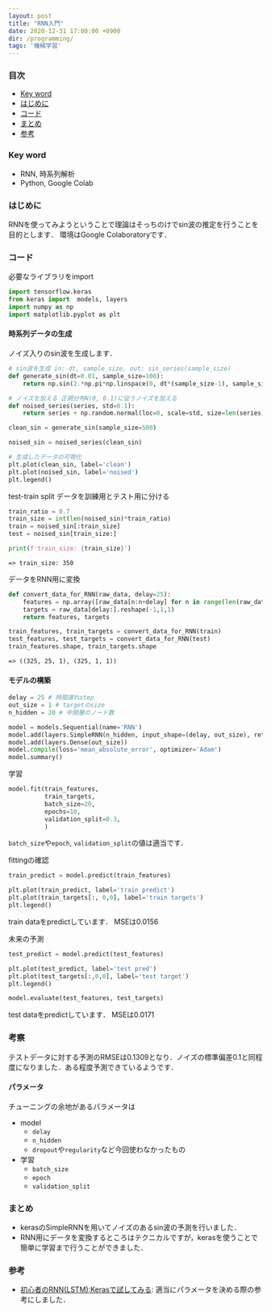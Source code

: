 ```yaml
---
layout: post
title: "RNN入門"
date: 2020-12-31 17:00:00 +0900
dir: /programming/
tags: '機械学習'
---
```


### 目次
- [Key word](#key-word)
- [はじめに](#はじめに)
- [コード](#コード)
- [まとめ](#まとめ)
- [参考](#参考)

### Key word
- RNN, 時系列解析
- Python, Google Colab

### はじめに
RNNを使ってみようということで理論はそっちのけでsin波の推定を行うことを目的とします．
環境はGoogle Colaboratoryです．

### コード
必要なライブラリをimport

```python
import tensorflow.keras
from keras import  models, layers
import numpy as np
import matplotlib.pyplot as plt
```

#### 時系列データの生成
ノイズ入りのsin波を生成します．
```python
# sin波を生成 in: dt, sample_size, out: sin_series(sample_size)
def generate_sin(dt=0.01, sample_size=100):
    return np.sin(2.*np.pi*np.linspace(0, dt*(sample_size-1), sample_size))

# ノイズを加える 正規分布N(0, 0.1)に従うノイズを加える
def noised_series(series, std=0.1):
    return series + np.random.normal(loc=0, scale=std, size=len(series))

clean_sin = generate_sin(sample_size=500)

noised_sin = noised_series(clean_sin)

# 生成したデータの可視化
plt.plot(clean_sin, label='clean')
plt.plot(noised_sin, label='noised')
plt.legend()
```

test-train split
データを訓練用とテスト用に分ける
```python
train_ratio = 0.7
train_size = int(len(noised_sin)*train_ratio)
train = noised_sin[:train_size]
test = noised_sin[train_size:]

print(f'train_size: {train_size}')
```
`=> train_size: 350`


データをRNN用に変換
```python
def convert_data_for_RNN(raw_data, delay=25):
    features = np.array([raw_data[n:n+delay] for n in range(len(raw_data)-delay)]).reshape(-1, 25,1)
    targets = raw_data[delay:].reshape(-1,1,1)
    return features, targets

train_features, train_targets = convert_data_for_RNN(train)
test_features, test_targets = convert_data_for_RNN(test)
train_features.shape, train_targets.shape
```
`=> ((325, 25, 1), (325, 1, 1))`


#### モデルの構築
```python
delay = 25 # 時間遅れstep
out_size = 1 # targetのsize
n_hidden = 20 # 中間層のノード数

model = models.Sequential(name='RNN')
model.add(layers.SimpleRNN(n_hidden, input_shape=(delay, out_size), return_sequences=False))
model.add(layers.Dense(out_size))
model.compile(loss='mean_absolute_error', optimizer='Adam')
model.summary()
```
<!-- 
Model: "RNN"
_________________________________________________________________
Layer (type)                 Output Shape              Param #   
=================================================================
simple_rnn_10 (SimpleRNN)    (None, 20)                440       
_________________________________________________________________
dense_10 (Dense)             (None, 1)                 21        
=================================================================
Total params: 461
Trainable params: 461
Non-trainable params: 0
_________________________________________________________________ -->

学習
```python
model.fit(train_features,
          train_targets,
          batch_size=20,
          epochs=10,
          validation_split=0.3,
          )
```
`batch_size`や`epoch`, `validation_split`の値は適当です．

fittingの確認
```python
train_predict = model.predict(train_features)

plt.plot(train_predict, label='train predict')
plt.plot(train_targets[:, 0,0], label='train targets')
plt.legend()
```
train dataをpredictしています．
MSEは0.0156

未来の予測
```python
test_predict = model.predict(test_features)

plt.plot(test_predict, label='test pred')
plt.plot(test_targets[:,0,0], label='test target')
plt.legend()

model.evaluate(test_features, test_targets)
```
test dataをpredictしています．
MSEは0.0171

### 考察
テストデータに対する予測のRMSEは0.1309となり．ノイズの標準偏差0.1と同程度になりました．ある程度予測できているようです．

#### パラメータ
チューニングの余地があるパラメータは
- model
  - `delay`
  - `n_hidden`
  - `dropout`や`regularity`など今回使わなかったもの
- 学習
  - `batch_size`
  - `epoch`
  - `validation_split`

### まとめ
- kerasのSimpleRNNを用いてノイズのあるsin波の予測を行いました．
- RNN用にデータを変換するところはテクニカルですが，kerasを使うことで簡単に学習まで行うことができました．


### 参考
- [初心者のRNN(LSTM):Kerasで試してみる](https://qiita.com/sasayabaku/items/b7872a3b8acc7d6261bf): 適当にパラメータを決める際の参考にしました．